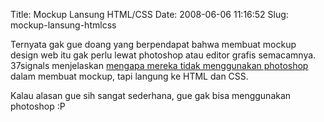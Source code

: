 Title: Mockup Lansung HTML/CSS
Date: 2008-06-06 11:16:52
Slug: mockup-lansung-htmlcss

Ternyata gak gue doang yang berpendapat bahwa membuat mockup design web itu gak perlu lewat photoshop atau editor grafis semacamnya. 37signals menjelaskan [mengapa mereka tidak menggunakan photoshop](http://www.37signals.com/svn/posts/1061-why-we-skip-photoshop) dalam membuat mockup, tapi langung ke HTML dan CSS.

Kalau alasan gue sih sangat sederhana, gue gak bisa menggunakan photoshop :P